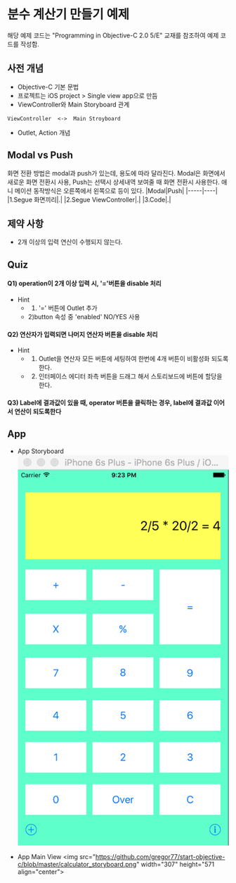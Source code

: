 # 분수 계산기 만들기 예제
해당 예제 코드는 "Programming in Objective-C 2.0 5/E" 교재를 참조하여 예제 코드를 작성함.

## 사전 개념
* Objective-C 기본 문법
* 프로젝트는 iOS project > Single view app으로 만듬
* ViewController와 Main Storyboard 관계
```
ViewController  <->  Main Stroyboard
```
* Outlet, Action 개념

## Modal vs Push
화면 전환 방법은 modal과 push가 있는데, 용도에 따라 달라진다.
Modal은 화면에서 새로운 화면 전환시 사용, Push는 선택시 상세내역 보여줄 때 화면 전환시 사용한다. 애니
메이션 동작방식은 오른쪽에서 왼쪽으로 등이 있다.
|Modal|Push|
|-----|----|
|1.Segue 화면끼리|.|
|2.Segue ViewController|.|
|3.Code|.|

## 제약 사항
* 2개 이상의 입력 연산이 수행되지 않는다.

## Quiz
#### Q1) operation이 2개 이상 입력 시,  '='버튼을 disable 처리
* Hint
  - 1) '=' 버튼에 Outlet 추가
  - 2)button 속성 중 'enabled' NO/YES 사용

#### Q2) 연산자가 입력되면 나머지 연산자 버튼을 disable 처리
* Hint
  - 1) Outlet을 연산자 모든 버튼에 세팅하여 한번에 4개 버튼이 비활성화 되도록한다.
  - 2) 인터페이스 에디터 좌측 버튼을 드래그 해서 스토리보드에 버튼에 할당을 한다.

#### Q3) Label에 결과값이 있을 때, operator 버튼을 클릭하는 경우, label에 결과값 이어서 연산이 되도록한다

## App
* App Storyboard
![App Stroyboard](https://github.com/gregor77/start-objective-c/blob/master/calculator_demo_main.png)

* App Main View
<img src="https://github.com/gregor77/start-objective-c/blob/master/calculator_storyboard.png" width="307" height="571 align="center">
